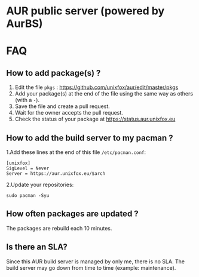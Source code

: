 # AUR public server (powered by AurBS)

# FAQ
## How to add package(s) ?
1. Edit the file `pkgs` : https://github.com/unixfox/aur/edit/master/pkgs
2. Add your package(s) at the end of the file using the same way as others (with a `-`).
3. Save the file and create a pull request.
4. Wait for the owner accepts the pull request.
5. Check the status of your package at https://status.aur.unixfox.eu

## How to add the build server to my pacman ?

1.Add these lines at the end of this file `/etc/pacman.conf`:
```
[unixfox]
SigLevel = Never
Server = https://aur.unixfox.eu/$arch
```
2.Update your repositories:
```
sudo pacman -Syu
```

## How often packages are updated ?
The packages are rebuild each 10 minutes.

## Is there an SLA?

Since this AUR build server is managed by only me, there is no SLA. The build server may go down from time to time (example: maintenance).
